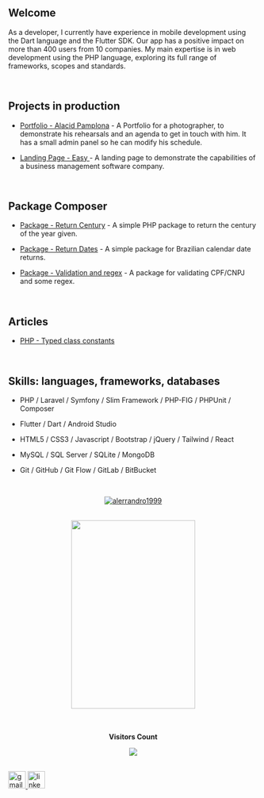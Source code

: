 ## Welcome
As a developer, I currently have experience in mobile development using the Dart language and the Flutter SDK. Our app has a positive impact on more than 400 users from 10 companies. My main expertise is in web development using the PHP language, exploring its full range of frameworks, scopes and standards.

<br/>

## Projects in production 

- [Portfolio - Alacid Pamplona](https://www.alacidfotografia.com) - A Portfolio for a photographer, to demonstrate his rehearsals and an agenda to get in touch with him. It has a small admin panel so he can modify his schedule.

- [Landing Page - Easy ](https://easygestao.tech/) - A landing page to demonstrate the capabilities of a business management software company.


<br/>

## Package Composer

- [Package - Return Century](https://packagist.org/packages/alerrandro/returncentury) - A simple PHP package to return the century of the year given.

- [Package - Return Dates](https://packagist.org/packages/alerrandro/returndate) - A simple package for Brazilian calendar date returns.

- [Package - Validation and regex](https://packagist.org/packages/alerrandro/validador-e-regex) - A package for validating CPF/CNPJ and some regex.

<br/>

## Articles

- [PHP - Typed class constants](https://medium.com/@alerrandrokaton/php-typed-class-constants-d40eac11dbf5)

<br/>



## Skills: languages, frameworks, databases


- PHP / Laravel / Symfony / Slim Framework / PHP-FIG / PHPUnit / Composer 

- Flutter / Dart / Android Studio

- HTML5 / CSS3 / Javascript / Bootstrap / jQuery / Tailwind / React

- MySQL / SQL Server / SQLite / MongoDB

- Git / GitHub / Git Flow / GitLab / BitBucket

<br/>

<div align="center">

[![alerrandro1999](https://github-readme-stats.vercel.app/api/top-langs/?username=alerrandro1999&hide=html,css,scss,ruby,hack,batchfile,shell,pascal,blade,twig,cmake,swift,c++,go,kotlin,javascript,objective-c&layout=compact&theme=default&langs_count=15)](https://github.com/anuraghazra/github-readme-stats)

</div>

<br/>


<div align="center">
  <img src="https://api.daily.dev/devcards/94e783b68c324d85b66c9d8998357081.png?r=e4q" width="250" height="380" />
</div>

<br/>

<div align="center">
<br><p align="centre"><b>Visitors Count</b></p>  
<p align="center"><img align="center" src="https://profile-counter.glitch.me/{alerrandro1999}/count.svg" /></p> 
<br>
</div>


<a href="mailto:alerrandrokaton@gmail.com" target="_blank">
    <img src="https://img.shields.io/static/v1?message=Gmail&logo=gmail&label=&color=D14836&logoColor=white&labelColor=&style=for-the-badge" height="35" alt="gmail logo"  />
  </a>
  <a href="https://www.linkedin.com/in/alerrandro-borges-b45a6a1a1/" target="_blank">
    <img src="https://img.shields.io/static/v1?message=LinkedIn&logo=linkedin&label=&color=0077B5&logoColor=white&labelColor=&style=for-the-badge" height="35" alt="linkedin logo"  />
  </a>

 
